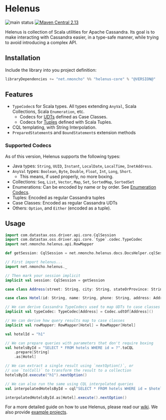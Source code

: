# Helenus

![main status](https://github.com/nMoncho/helenus/actions/workflows/main.yaml/badge.svg)
[![Maven Central 2.13](https://maven-badges.herokuapp.com/maven-central/net.nmoncho/helenus-core_2.13/badge.svg)](https://maven-badges.herokuapp.com/maven-central/net.nmoncho/helenus-core_2.13)

Helenus is collection of Scala utilities for Apache Cassandra. Its goal is to
make interacting with Cassandra easier, in a type-safe manner, while trying to
avoid introducing a complex API.

## Installation

Include the library into you project definition:

```scala
libraryDependencies += "net.nmoncho" %% "helenus-core" % "@VERSION@"
```

## Features

 - `TypeCodec`s for Scala types. All types extending `AnyVal`, Scala Collections, Scala `Enumeration`, etc.
   - Codecs for [UDTs](https://docs.datastax.com/en/cql-oss/3.3/cql/cql_using/useCreateUDT.html) defined as Case Classes.
   - Codecs for [Tuples](https://docs.datastax.com/en/cql-oss/3.3/cql/cql_using/useCreateTableTuple.html) defined with Scala Tuples.
 - CQL templating, with String Interpolation.
 - `PreparedStatement`s and `BoundStatement`s extension methods

### Supported Codecs

As of this version, Helenus supports the following types:

- Java types: `String`, `UUID`, `Instant`, `LocalDate`, `LocalTime`, `InetAddress`.
- `AnyVal` types: `Boolean`, `Byte`, `Double`, `Float`, `Int`, `Long`, `Short`.
  - This means, if used properly, no more boxing.
- Collections: `Seq`, `List`, `Vector`, `Map`, `Set`, `SortedMap`, `SortedSet`
- Enumerations: Can be encoded by name or by order. See [Enumeration Codecs](#enumeration-codecs).
- Tuples: Encoded as regular Cassandra tuples
- Case Classes: Encoded as regular Cassandra UDTs
- Others: `Option`, and `Either` (encoded as a tuple).


## Usage

```scala mdoc:invisible
import com.datastax.oss.driver.api.core.CqlSession
import com.datastax.oss.driver.api.core.`type`.codec.TypeCodec
import net.nmoncho.helenus.api.RowMapper

def getSession: CqlSession = net.nmoncho.helenus.docs.DocsHelper.cqlSession
```

```scala mdoc
// First import helenus...
import net.nmoncho.helenus._

// Then mark your session implicit
implicit val session: CqlSession = getSession

case class Address(street: String, city: String, stateOrProvince: String, postalCode: String, country: String)

case class Hotel(id: String, name: String, phone: String, address: Address, pois: Set[String])

// We can derive Cassandra TypeCodecs used to map UDTs to case classes
implicit val typeCodec: TypeCodec[Address] = Codec.udtOf[Address]()

// We can derive how query results map to case classes
implicit val rowMapper: RowMapper[Hotel] = RowMapper[Hotel]

val hotelId = "h1"

// We can prepare queries with parameters that don't require boxing
val hotelsById = "SELECT * FROM hotels WHERE id = ?".toCQL
    .prepare[String]
    .as[Hotel]

// We can extract a single result using `nextOption()`, or
// use `to(Coll)` to transform the result to a collection
hotelsById.execute("h1").nextOption()

// We can also run the same using CQL interpolated queries
val interpolatedHotelsById = cql"SELECT * FROM hotels WHERE id = $hotelId"

interpolatedHotelsById.as[Hotel].execute().nextOption()
```

For a more detailed guide on how to use Helenus, please read our [wiki](wiki). We also provide
[example projects](https://github.com/nMoncho/helenus-examples).
